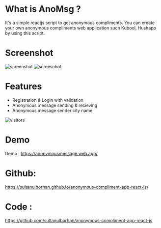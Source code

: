 # What is AnoMsg ?
It's a simple reactjs script to get anonymous compliments. You can create your own anonymous  compliments web application such Kubool, Hushapp by using this script.

 
# Screenshot

![screenshot](https://i.ibb.co/64DCCHY/Screenshot-1.png)
![screesnhot](https://image.prntscr.com/image/U9asOMc8Q8CC3iRG3-jYcQ.png)

# Features
 - Registration & Login with validation
 - Anonymous message sending & recieving
 - Anonymous message sender city name
 
 ![visitors](https://visitor-badge.glitch.me/badge?page_id=sultanulborhan./anonymous-compliment-app-react-js&left_color=green&rig)
 
# Demo

Demo : https://anonymousmessage.web.app/

# Github:
https://sultanulborhan.github.io/anonymous-compliment-app-react-js/


# Code :
https://github.com/sultanulborhan/anonymous-compliment-app-react-js
